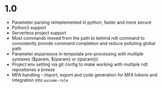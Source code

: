 # 1.0

* Parameter parsing reimplemented in python, faster and more secure
* Python3 support
* Serverless project support
* Most commands moved from the path to behind ndt command to consistently provide command completion and reduce polluting global path
* Parameter expansions in tempolate pre-processing with multiple syntaxes ($param, ${param} or ((param)))
* Project env setting via git config to make working with multiple ndt repositories a breeze
* MFA handling - import, export and code generation for MFA tokens and integration into `assume-role`


